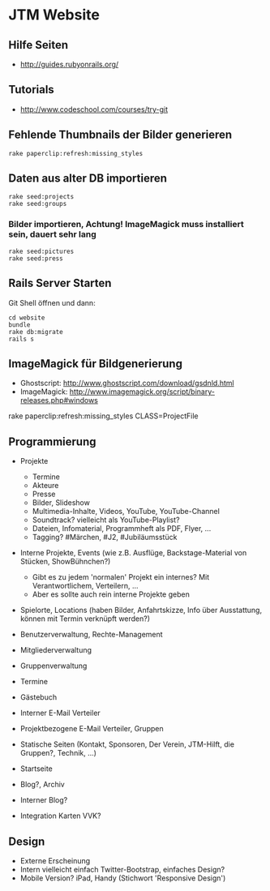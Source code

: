 # JTM Website

## Hilfe Seiten
- http://guides.rubyonrails.org/

## Tutorials
- http://www.codeschool.com/courses/try-git


## Fehlende Thumbnails der Bilder generieren
	rake paperclip:refresh:missing_styles

## Daten aus alter DB importieren
	rake seed:projects
	rake seed:groups
	
### Bilder importieren, Achtung! ImageMagick muss installiert sein, dauert sehr lang
	rake seed:pictures
	rake seed:press

## Rails Server Starten
Git Shell öffnen und dann:

	cd website
	bundle
	rake db:migrate
	rails s



## ImageMagick für Bildgenerierung
- Ghostscript: http://www.ghostscript.com/download/gsdnld.html
- ImageMagick: http://www.imagemagick.org/script/binary-releases.php#windows

rake paperclip:refresh:missing_styles CLASS=ProjectFile

## Programmierung

- Projekte
	- Termine
	- Akteure
	- Presse
	- Bilder, Slideshow
	- Multimedia-Inhalte, Videos, YouTube, YouTube-Channel
	- Soundtrack? vielleicht als YouTube-Playlist?
	- Dateien, Infomaterial, Programmheft als PDF, Flyer, ...
	- Tagging?  #Märchen, #J2, #Jubiläumsstück
- Interne Projekte, Events (wie z.B. Ausflüge, Backstage-Material von Stücken, ShowBühnchen?)
	- Gibt es zu jedem 'normalen' Projekt ein internes? Mit Verantwortlichem, Verteilern, ...
	- Aber es sollte auch rein interne Projekte geben

- Spielorte, Locations (haben Bilder, Anfahrtskizze, Info über Ausstattung, können mit Termin verknüpft werden?)



- Benutzerverwaltung, Rechte-Management

- Mitgliederverwaltung
- Gruppenverwaltung
- Termine
- Gästebuch
- Interner E-Mail Verteiler
- Projektbezogene E-Mail Verteiler, Gruppen

- Statische Seiten (Kontakt, Sponsoren, Der Verein, JTM-Hilft, die Gruppen?, Technik, ...)
- Startseite
- Blog?, Archiv
- Interner Blog?

- Integration Karten VVK?


## Design
- Externe Erscheinung
- Intern vielleicht einfach Twitter-Bootstrap, einfaches Design?
- Mobile Version? iPad, Handy (Stichwort 'Responsive Design')